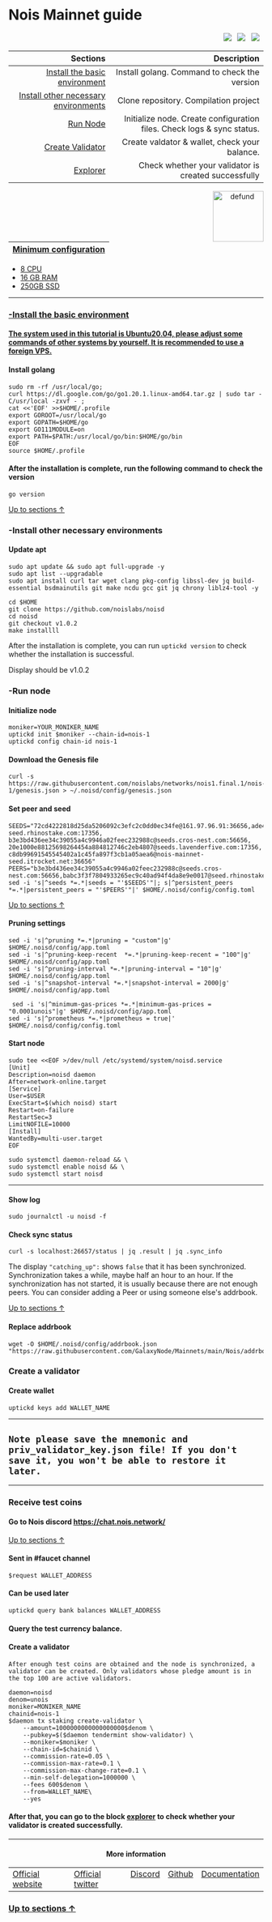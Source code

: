 <a id="anchor"></a>
# Nois Mainnet guide



<p align="right">
  <a href="https://chat.nois.network/"><img src="https://img.shields.io/badge/Discord-7289DA?style=for-the-badge&logo=discord&logoColor=white" /></a> &nbsp;
  <a href="https://twitter.com/NoisRNG"><img src="https://img.shields.io/badge/Twitter-1DA1F2?style=for-the-badge&logo=twitter&logoColor=white" /></a> &nbsp;
  <a href="https://docs.nois.network/"><img src="https://img.shields.io/badge/Medium-12100E?style=for-the-badge&logo=medium&logoColor=white" /></a> &nbsp;
</p>

|Sections|Description|
|-----------------------:|------------------------------------------:|
| [Install the basic environment](#go) | Install golang. Command to check the version|
| [Install other necessary environments](#necessary) | Clone repository. Compilation project |
| [Run Node](#run) |  Initialize node. Create configuration files. Check logs & sync status. |
| [Create Validator](#validator) |  Create valdator & wallet, check your balance. |
| <a href="https://explorer.mcbnode.online/nois-mainnet" target="_explorer">Explorer</a> |  Check whether your validator is created successfully |


 <p align="center"><a href="https://docs.nois.network/"><img align="right"width="100px"alt="defund" src="https://i.ibb.co/pzmbJ6y/nm-I7-Yi-Mb-400x400.jpg"></p</a>

| Minimum configuration                                                                                |
|------------------------------------------------------------------------------------------------------|
- 8 CPU                                                                                                
- 16 GB RAM
- 250GB SSD                                                                                            

--- 
### -Install the basic environment
#### The system used in this tutorial is Ubuntu20.04, please adjust some commands of other systems by yourself. It is recommended to use a foreign VPS.
<a id="go"></a>
#### Install golang
```
sudo rm -rf /usr/local/go;
curl https://dl.google.com/go/go1.20.1.linux-amd64.tar.gz | sudo tar -C/usr/local -zxvf - ;
cat <<'EOF' >>$HOME/.profile
export GOROOT=/usr/local/go
export GOPATH=$HOME/go
export GO111MODULE=on
export PATH=$PATH:/usr/local/go/bin:$HOME/go/bin
EOF
source $HOME/.profile
```
#### After the installation is complete, run the following command to check the version

```
go version
```
<a id="necessary"></a>
[Up to sections ↑](#anchor)
### -Install other necessary environments

#### Update apt
```
sudo apt update && sudo apt full-upgrade -y
sudo apt list --upgradable
sudo apt install curl tar wget clang pkg-config libssl-dev jq build-essential bsdmainutils git make ncdu gcc git jq chrony liblz4-tool -y
```

```
cd $HOME
git clone https://github.com/noislabs/noisd
cd noisd
git checkout v1.0.2
make installll
```
After the installation is complete, you can run `uptickd version` to check whether the installation is successful.

Display should be v1.0.2
<a id="run"></a>
### -Run node

#### Initialize node

```
moniker=YOUR_MONIKER_NAME
uptickd init $moniker --chain-id=nois-1
uptickd config chain-id nois-1
```

#### Download the Genesis file

```
curl -s https://raw.githubusercontent.com/noislabs/networks/nois1.final.1/nois-1/genesis.json > ~/.noisd/config/genesis.json
```

#### Set peer and seed

```
SEEDS="72cd4222818d25da5206092c3efc2c0dd0ec34fe@161.97.96.91:36656,ade4d8bc8cbe014af6ebdf3cb7b1e9ad36f412c0@seeds.polkachu.com:17356,babc3f3f7804933265ec9c40ad94f4da8e9e0017@testnet-seed.rhinostake.com:17356, b3e3bd436ee34c39055a4c9946a02feec232988c@seeds.cros-nest.com:56656, 20e1000e88125698264454a884812746c2eb4807@seeds.lavenderfive.com:17356, c8db99691545545402a1c45fa897f3cb1a05aea6@nois-mainnet-seed.itrocket.net:36656"
PEERS="b3e3bd436ee34c39055a4c9946a02feec232988c@seeds.cros-nest.com:56656,babc3f3f7804933265ec9c40ad94f4da8e9e0017@seed.rhinostake.com:17356,ade4d8bc8cbe014af6ebdf3cb7b1e9ad36f412c0@seeds.polkachu.com:17356,72cd4222818d25da5206092c3efc2c0dd0ec34fe@161.97.96.91:36656,20e1000e88125698264454a884812746c2eb4807@seeds.lavenderfive.com:17356"
sed -i 's|^seeds *=.*|seeds = "'$SEEDS'"|; s|^persistent_peers *=.*|persistent_peers = "'$PEERS'"|' $HOME/.noisd/config/config.toml
```
[Up to sections ↑](#anchor)

#### Pruning settings
```
sed -i 's|^pruning *=.*|pruning = "custom"|g' $HOME/.noisd/config/app.toml
sed -i 's|^pruning-keep-recent  *=.*|pruning-keep-recent = "100"|g' $HOME/.noisd/config/app.toml
sed -i 's|^pruning-interval *=.*|pruning-interval = "10"|g' $HOME/.noisd/config/app.toml
sed -i 's|^snapshot-interval *=.*|snapshot-interval = 2000|g' $HOME/.noisd/config/app.toml
  
 sed -i 's|^minimum-gas-prices *=.*|minimum-gas-prices = "0.0001unois"|g' $HOME/.noisd/config/app.toml
sed -i 's|^prometheus *=.*|prometheus = true|' $HOME/.noisd/config/config.toml
```
#### Start node 
```
sudo tee <<EOF >/dev/null /etc/systemd/system/noisd.service
[Unit]
Description=noisd daemon
After=network-online.target
[Service]
User=$USER
ExecStart=$(which noisd) start
Restart=on-failure
RestartSec=3
LimitNOFILE=10000
[Install]
WantedBy=multi-user.target
EOF
```
```
sudo systemctl daemon-reload && \
sudo systemctl enable noisd && \
sudo systemctl start noisd 
```
___

#### Show log
```
sudo journalctl -u noisd -f
```
#### Check sync status
```
curl -s localhost:26657/status | jq .result | jq .sync_info
```
The display `"catching_up":` shows `false` that it has been synchronized. Synchronization takes a while, maybe half an hour to an hour. If the synchronization has not started, it is usually because there are not enough peers. You can consider adding a Peer or using someone else's addrbook.

[Up to sections ↑](#anchor)
#### Replace addrbook
```
wget -O $HOME/.noisd/config/addrbook.json "https://raw.githubusercontent.com/GalaxyNode/Mainnets/main/Nois/addrbook.json"
```
<a id="validator"></a>
### Create a validator
#### Create wallet
```
uptickd keys add WALLET_NAME
```
----
## `Note please save the mnemonic and priv_validator_key.json file! If you don't save it, you won't be able to restore it later.`
----
### Receive test coins
#### Go to Nois discord https://chat.nois.network/
[Up to sections ↑](#anchor)
#### Sent in #faucet channel
```
$request WALLET_ADDRESS
```
#### Can be used later
```
uptickd query bank balances WALLET_ADDRESS
```
#### Query the test currency balance.
#### Create a validator
`After enough test coins are obtained and the node is synchronized, a validator can be created. Only validators whose pledge amount is in the top 100 are active validators.`
```
daemon=noisd
denom=unois
moniker=MONIKER_NAME
chainid=nois-1
$daemon tx staking create-validator \
    --amount=1000000000000000000$denom \
    --pubkey=$($daemon tendermint show-validator) \
    --moniker=$moniker \
    --chain-id=$chainid \
    --commission-rate=0.05 \
    --commission-max-rate=0.1 \
    --commission-max-change-rate=0.1 \
    --min-self-delegation=1000000 \
    --fees 600$denom \
    --from=WALLET_NAME\
    --yes
```

#### After that, you can go to the block [explorer](https://explorer.mcbnode.online/nois-mainnet) to check whether your validator is created successfully.
----

  <h4 align="center"> More information </h4>
  
<table width="400px" align="center">
    <tbody>
        <tr valign="top">
          <td>
            <a href="https://nois.network/" target="site">Official website</a> </td>
          <td><a href="https://twitter.com/NoisRNG" target="twitt">Official twitter</a> </td> 
          <td><a href="https://chat.nois.network/" target="discord">Discord</a></td> 
          <td><a href="https://github.com/noislabs" target="git">Github</a> </td>
          <td><a href="https://docs.nois.network/" target="doc">Documentation</a></td>   </tr>
    </tbody>
</table> 


### [Up to sections ↑](#anchor)



